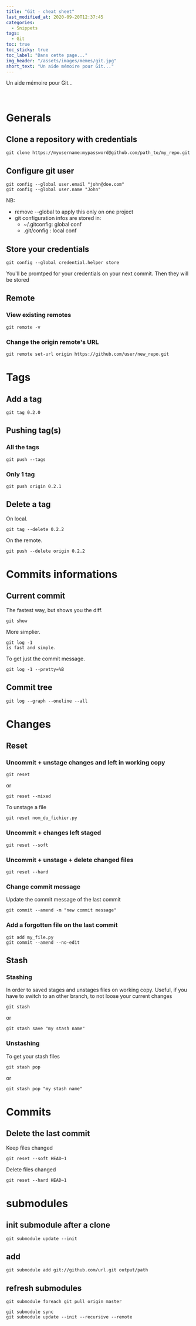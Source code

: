 ```yaml
---
title: "Git - cheat sheet"
last_modified_at: 2020-09-20T12:37:45
categories:
  - Snippets
tags:
  - Git
toc: true
toc_sticky: true
toc_label: "Dans cette page..."
img_header: "/assets/images/memes/git.jpg"
short_text: "Un aide mémoire pour Git..."
---
```


Un aide mémoire pour Git...

<figure style="width: 400px; visibility: hidden;" class="">
  <a href="/assets/images/memes/git.gif"><img src="/assets/images/memes/git.gif"></a>
</figure>

# Generals

## Clone a repository with credentials
```
git clone https://myusername:mypassword@github.com/path_to/my_repo.git
```

## Configure git user
```
git config --global user.email "john@doe.com" 
git config --global user.name "John"
```

NB:

* remove --global to apply this only on one project 
* git configuration infos are stored in:
    * ~/.gitconfig: global conf 
    * .git/config : local conf

## Store your credentials
```
git config --global credential.helper store
```
You'll be promtped for your credentials on your next commit. Then they will be stored


## Remote

### View existing remotes

```
git remote -v
```

### Change the origin remote's URL
```
git remote set-url origin https://github.com/user/new_repo.git
```

# Tags

## Add a tag
```
git tag 0.2.0 
```


## Pushing tag(s)

### All the tags
```
git push --tags
```

### Only 1 tag
```
git push origin 0.2.1
```


## Delete a tag
On local.
```
git tag --delete 0.2.2
```

On the remote.
```
git push --delete origin 0.2.2
```

# Commits informations

## Current commit 

The fastest way, but shows you the diff.
```
git show
```

More simplier.
```
git log -1
is fast and simple.
```

To get just the commit message.
```
git log -1 --pretty=%B
```

## Commit tree 

```
git log --graph --oneline --all
```

# Changes

## Reset

### Uncommit + unstage changes and left in working copy

```
git reset 
```

or 

```
git reset --mixed
```

To unstage a file
```
git reset nom_du_fichier.py
```


### Uncommit + changes left staged

```
git reset --soft
```

### Uncommit + unstage + delete changed files

```
git reset --hard
```

### Change commit message

Update the commit message of the last commit
```
git commit --amend -m "new commit message" 
```

### Add a forgotten file on the last commit

```
git add my_file.py 
git commit --amend --no-edit
```


## Stash

### Stashing

In order to saved stages and unstages files on working copy.
Useful, if you have to switch to an other branch, to not loose your current changes
```
git stash
```

or
```
git stash save "my stash name"
```

### Unstashing

To get your stash files
```
git stash pop
```

or
```
git stash pop "my stash name"
```


# Commits

## Delete the last commit
Keep files changed
```
git reset --soft HEAD~1
```

Delete files changed
```
git reset --hard HEAD~1
```

# submodules

## init submodule after a clone
```
git submodule update --init
```

## add
```
git submodule add git://github.com/url.git output/path
```

## refresh submodules
```
git submodule foreach git pull origin master
```

```
git submodule sync
git submodule update --init --recursive --remote
```
